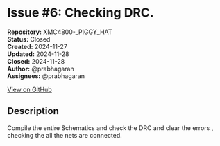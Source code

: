 # Issue #6: Checking DRC.

**Repository:** XMC4800-_PIGGY_HAT  
**Status:** Closed  
**Created:** 2024-11-27  
**Updated:** 2024-11-28  
**Closed:** 2024-11-28  
**Author:** @prabhagaran  
**Assignees:** @prabhagaran  

[View on GitHub](https://github.com/Simtestlab/XMC4800-_PIGGY_HAT/issues/6)

## Description

Compile the entire Schematics  and check the DRC and clear the errors , checking the all the nets are connected.